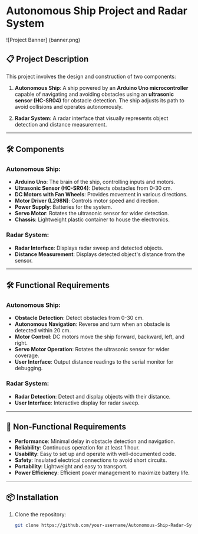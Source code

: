 # Autonomous Ship Project and Radar System

![Project Banner] (banner.png)

## 📋 Project Description
This project involves the design and construction of two components:

1. **Autonomous Ship**: A ship powered by an **Arduino Uno microcontroller** capable of navigating and avoiding obstacles using an **ultrasonic sensor (HC-SR04)** for obstacle detection. The ship adjusts its path to avoid collisions and operates autonomously.

2. **Radar System**: A radar interface that visually represents object detection and distance measurement.

---

## 🛠️ Components

### **Autonomous Ship**:
- **Arduino Uno**: The brain of the ship, controlling inputs and motors.
- **Ultrasonic Sensor (HC-SR04)**: Detects obstacles from 0-30 cm.
- **DC Motors with Fan Wheels**: Provides movement in various directions.
- **Motor Driver (L298N)**: Controls motor speed and direction.
- **Power Supply**: Batteries for the system.
- **Servo Motor**: Rotates the ultrasonic sensor for wider detection.
- **Chassis**: Lightweight plastic container to house the electronics.

### **Radar System**:
- **Radar Interface**: Displays radar sweep and detected objects.
- **Distance Measurement**: Displays detected object's distance from the sensor.

---

## 🛠️ Functional Requirements

### **Autonomous Ship**:
- **Obstacle Detection**: Detect obstacles from 0-30 cm.
- **Autonomous Navigation**: Reverse and turn when an obstacle is detected within 20 cm.
- **Motor Control**: DC motors move the ship forward, backward, left, and right.
- **Servo Motor Operation**: Rotates the ultrasonic sensor for wider coverage.
- **User Interface**: Output distance readings to the serial monitor for debugging.

### **Radar System**:
- **Radar Detection**: Detect and display objects with their distance.
- **User Interface**: Interactive display for radar sweep.

---

## 📜 Non-Functional Requirements
- **Performance**: Minimal delay in obstacle detection and navigation.
- **Reliability**: Continuous operation for at least 1 hour.
- **Usability**: Easy to set up and operate with well-documented code.
- **Safety**: Insulated electrical connections to avoid short circuits.
- **Portability**: Lightweight and easy to transport.
- **Power Efficiency**: Efficient power management to maximize battery life.

---

## 📦 Installation

1. Clone the repository:
   ```bash
   git clone https://github.com/your-username/Autonomous-Ship-Radar-System.git
